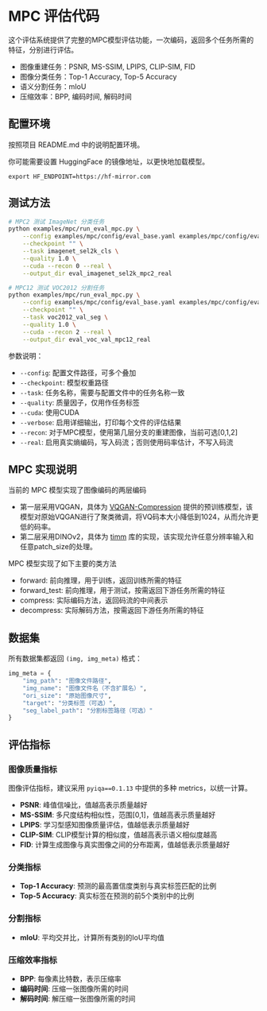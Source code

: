 # MPC 评估代码

这个评估系统提供了完整的MPC模型评估功能，一次编码，返回多个任务所需的特征，分别进行评估。

- 图像重建任务：PSNR, MS-SSIM, LPIPS, CLIP-SIM, FID
- 图像分类任务：Top-1 Accuracy, Top-5 Accuracy
- 语义分割任务：mIoU
- 压缩效率：BPP, 编码时间, 解码时间


## 配置环境

按照项目 README.md 中的说明配置环境。

你可能需要设置 HuggingFace 的镜像地址，以更快地加载模型。
```
export HF_ENDPOINT=https://hf-mirror.com 
```

## 测试方法

```bash
# MPC2 测试 ImageNet 分类任务
python examples/mpc/run_eval_mpc.py \
    --config examples/mpc/config/eval_base.yaml examples/mpc/config/eval_mpc2.yaml \
    --checkpoint "" \
    --task imagenet_sel2k_cls \
    --quality 1.0 \
    --cuda --recon 0 --real \
    --output_dir eval_imagenet_sel2k_mpc2_real

# MPC12 测试 VOC2012 分割任务 
python examples/mpc/run_eval_mpc.py \
    --config examples/mpc/config/eval_base.yaml examples/mpc/config/eval_mpc12.yaml \
    --checkpoint "" \
    --task voc2012_val_seg \
    --quality 1.0 \
    --cuda --recon 2 --real \
    --output_dir eval_voc_val_mpc12_real
```

参数说明：

- `--config`: 配置文件路径，可多个叠加
- `--checkpoint`: 模型权重路径
- `--task`: 任务名称，需要与配置文件中的任务名称一致
- `--quality`: 质量因子，仅用作任务标签
- `--cuda`: 使用CUDA
- `--verbose`: 启用详细输出，打印每个文件的评估结果
- `--recon`: 对于MPC模型，使用第几层分支的重建图像，当前可选[0,1,2]
- `--real`: 启用真实熵编码，写入码流；否则使用码率估计，不写入码流


## MPC 实现说明

当前的 MPC 模型实现了图像编码的两层编码

- 第一层采用VQGAN，具体为 [VQGAN-Compression](https://github.com/CUC-MIPG/VQGAN-Compression) 提供的预训练模型，该模型对原始VQGAN进行了聚类微调，将VQ码本大小降低到1024，从而允许更低的码率。
- 第二层采用DINOv2，具体为 [timm](https://github.com/huggingface/timm) 库的实现，该实现允许任意分辨率输入和任意patch_size的处理。

MPC 模型实现了如下主要的类方法

- forward: 前向推理，用于训练，返回训练所需的特征
- forward_test: 前向推理，用于测试，按需返回下游任务所需的特征
- compress: 实际编码方法，返回码流的中间表示
- decompress: 实际解码方法，按需返回下游任务所需的特征


## 数据集

所有数据集都返回 `(img, img_meta)` 格式：

```python
img_meta = {
    "img_path": "图像文件路径",
    "img_name": "图像文件名（不含扩展名）",
    "ori_size": "原始图像尺寸",
    "target": "分类标签（可选）",
    "seg_label_path": "分割标签路径（可选）"
}
```

## 评估指标

### 图像质量指标

图像评估指标，建议采用 `pyiqa==0.1.13` 中提供的多种 metrics，以统一计算。

- **PSNR**: 峰值信噪比，值越高表示质量越好
- **MS-SSIM**: 多尺度结构相似性，范围[0,1]，值越高表示质量越好
- **LPIPS**: 学习型感知图像质量评估，值越低表示质量越好
- **CLIP-SIM**: CLIP模型计算的相似度，值越高表示语义相似度越高
- **FID**: 计算生成图像与真实图像之间的分布距离，值越低表示质量越好

### 分类指标
- **Top-1 Accuracy**: 预测的最高置信度类别与真实标签匹配的比例
- **Top-5 Accuracy**: 真实标签在预测的前5个类别中的比例

### 分割指标
- **mIoU**: 平均交并比，计算所有类别的IoU平均值

### 压缩效率指标
- **BPP**: 每像素比特数，表示压缩率
- **编码时间**: 压缩一张图像所需的时间
- **解码时间**: 解压缩一张图像所需的时间


